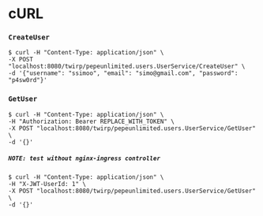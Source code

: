 # cURL

### `CreateUser`
```
$ curl -H "Content-Type: application/json" \
-X POST "localhost:8080/twirp/pepeunlimited.users.UserService/CreateUser" \
-d '{"username": "ssimoo", "email": "simo@gmail.com", "password": "p4sw0rd"}'
```
### `GetUser`
```
$ curl -H "Content-Type: application/json" \
-H "Authorization: Bearer REPLACE_WITH_TOKEN" \
-X POST "localhost:8080/twirp/pepeunlimited.users.UserService/GetUser" \
-d '{}'
```
##### `NOTE: test without nginx-ingress controller`
```
$ curl -H "Content-Type: application/json" \
-H "X-JWT-UserId: 1" \
-X POST "localhost:8080/twirp/pepeunlimited.users.UserService/GetUser" \
-d '{}'
```